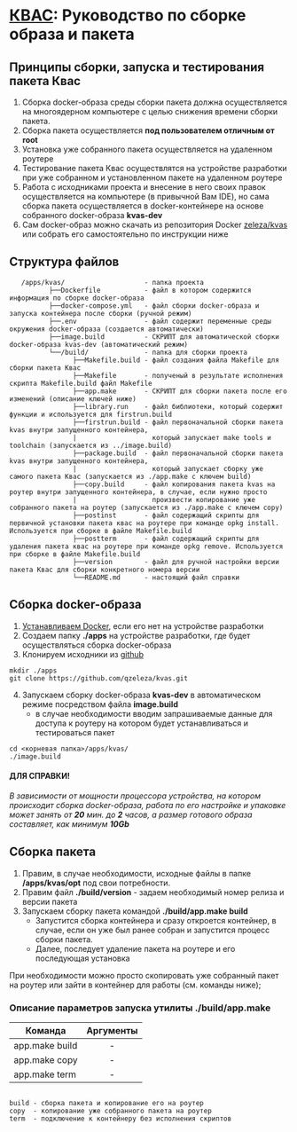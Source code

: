 # [КВАС](https://forum.keenetic.com/topic/14415-пробуем-квас-shadowsocks-и-другие-vpn-клиенты/?do=findComment&comment=152234): Руководство по сборке образа и пакета

## Принципы сборки, запуска и тестирования пакета **Квас**
1. Сборка docker-образа среды сборки пакета должна осуществляется на многоядерном компьютере с целью снижения времени сборки пакета.
2. Сборка пакета осуществляется **под пользователем отличным от root**
3. Установка уже собранного пакета осуществляется на удаленном роутере
4. Тестирование пакета Квас осуществлятся на устройстве разработки при уже собранном и установленном пакете на удаленном роутере 
5. Работа с исходниками проекта и внесение в него своих правок осуществляется на компьютере (в привычной Вам IDE), но сама сборка пакета осуществляется в docker-контейнере на основе собранного docker-образа **kvas-dev**
6. Сам docker-образ можно скачать из репозитория Docker [zeleza/kvas](https://hub.docker.com/r/zeleza/kvas) или собрать его самостоятельно по инструкции ниже 

## Структура файлов
```
   /apps/kvas/                    - папка проекта
          ├──Dockerfile           - файл в котором содержится информация по сборке docker-образа
          ├──docker-compose.yml   - файл сборки docker-образа и запуска контейнера после сборки (ручной режим)
          ├──.env                 - файл содержит переменные среды окружения docker-образа (создается автоматически)
          ├──image.build          - СКРИПТ для автоматической сборки docker-образа kvas-dev (автоматический режим)
          └──/build/              - папка для сборки проекта
                ├──Makefile.build - файл создания файла Makefile для сборки пакета Квас
                ├──Makefile       - полученый в результате исполнения скрипта Makefile.build файл Makefile 
                ├──app.make       - СКРИПТ для сборки пакета после его изменений (описание ключей ниже)
                ├──library.run    - файл библиотеки, который содержит функции и используется для firstrun.build
                ├──firstrun.build - файл первоначальной сборки пакета kvas внутри запущенного контейнера, 
                |                   который запускает make tools и toolchain (запускается из ../image.build)
                ├──package.build  - файл первоначальной сборки пакета kvas внутри запущенного контейнера, 
                |                   который запускает сборку уже самого пакета Квас (запускается из ./app.make с ключем build)
                ├──copy.build     - файл копирования пакета kvas на роутер внутри запущенного контейнера, в случае, если нужно просто 
                |                   произвести копирование уже собранного пакета на роутер (запускается из ./app.make с ключем copy)
                ├──postinst       - файл содержащий скрипты для первичной установки пакета квас на роутере при команде opkg install. Используется при сборке в файле Makefile.build
                ├──postterm       - файл содержащий скрипты для удаления пакета квас на роутере при команде opkg remove. Используется при сборке в файле Makefile.build
                ├──version        - файл для ручной настройки версии пакета Квас для сборки конкретного номера версии
                └──README.md      - настоящий файл справки 
```

## Сборка docker-образа
1. [Устанавливаем Docker](https://docs.docker.com/engine/install/), если его нет на устройстве разработки
2. Создаем папку **./apps** на устройстве разработки, где будет осуществляться сборка docker-образа
3. Клонируем исходники из [github](https://github.com/qzeleza/kvas) 
```
mkdir ./apps 
git clone https://github.com/qzeleza/kvas.git
```

4. Запускаем сборку docker-образа **kvas-dev** в автоматическом режиме посредством файла **image.build**
    - в случае необходимости вводим запрашиваемые данные для доступа к роутеру на котором будет устанавливаться и тестироваться пакет

```
cd <корневая папка>/apps/kvas/
./image.build
```
#### ДЛЯ СПРАВКИ!
_В зависимости от мощности процессора устройства, на котором происходит сборка docker-образа, 
работа по его настройке и упаковке может занять от **20** мин. до **2** часов, а размер готового образа составляет, как минимум **10Gb**_


## Сборка пакета
1. Правим, в случае необходимости, исходные файлы в папке **/apps/kvas/opt** под свои потребности.
2. Правим файл **./build/version** - задаем необходимый номер релиза и версии пакета 
3. Запускаем сборку пакета командой **./build/app.make build**
   - Запустится сборка контейнера и сразу откроется контейнер, в случае, если он уже был ранее собран и запустится процесс сборки пакета.
   - Далее, последует удаление пакета на роутере и его последующая установка

При необходимости можно просто скопировать уже собранный пакет на роутер или зайти в контейнер для работы (см. команды ниже);

### Описание параметров запуска утилиты **./build/app.make**
| Команда        | Аргументы |
|----------------|:---------:|
| app.make build |     -     |
| app.make copy  |     -     |
| app.make term  |     -     |

```

build - сборка пакета и копирование его на роутер
copy  - копирование уже собранного пакета на роутер
term  - подключение к контейнеру без исполнения скриптов

```


